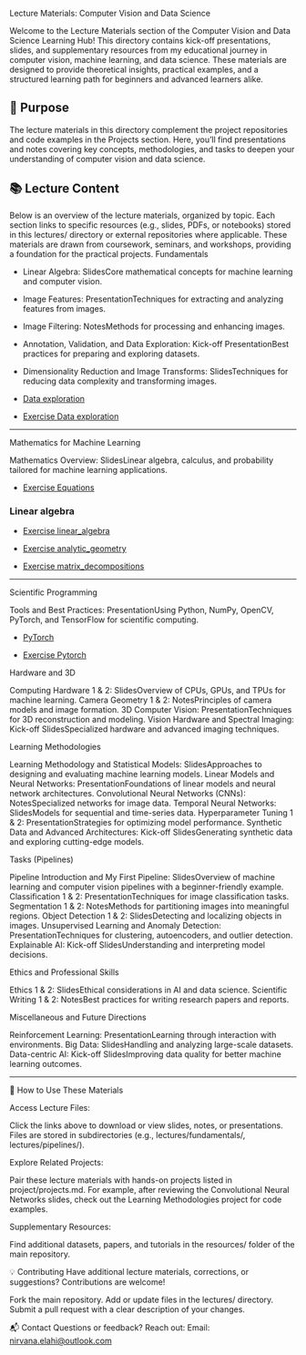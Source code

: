 Lecture Materials: Computer Vision and Data Science

  


Welcome to the Lecture Materials section of the Computer Vision and Data Science Learning Hub! This directory contains kick-off presentations, slides, and supplementary resources from my educational journey in computer vision, machine learning, and data science. These materials are designed to provide theoretical insights, practical examples, and a structured learning path for beginners and advanced learners alike.

##  🎯 Purpose
The lecture materials in this directory complement the project repositories and code examples in the Projects section. Here, you’ll find presentations and notes covering key concepts, methodologies, and tasks to deepen your understanding of computer vision and data science.

##  📚 Lecture Content
Below is an overview of the lecture materials, organized by topic. Each section links to specific resources (e.g., slides, PDFs, or notebooks) stored in this lectures/ directory or external repositories where applicable. These materials are drawn from coursework, seminars, and workshops, providing a foundation for the practical projects.
Fundamentals

* Linear Algebra: SlidesCore mathematical concepts for machine learning and computer vision.
* Image Features: PresentationTechniques for extracting and analyzing features from images.
* Image Filtering: NotesMethods for processing and enhancing images.
* Annotation, Validation, and Data Exploration: Kick-off PresentationBest practices for preparing and exploring datasets.
* Dimensionality Reduction and Image Transforms: SlidesTechniques for reducing data complexity and transforming images.

* [Data exploration](https://github.com/ties2/ComputerVision-DataScience-Master/blob/main/lectures/data%20exploration.markdown)

* [Exercise Data exploration]()


---

Mathematics for Machine Learning

Mathematics Overview: SlidesLinear algebra, calculus, and probability tailored for machine learning applications.

* [Exercise Equations](https://github.com/ties2/ComputerVision-DataScience-Master/blob/main/lectures/mathematics/equations.ipynb) 

### Linear algebra
* [Exercise linear_algebra](https://github.com/ties2/ComputerVision-DataScience-Master/blob/main/lectures/mathematics/linear_algebra.ipynb)

* [Exercise analytic_geometry](https://github.com/ties2/ComputerVision-DataScience-Master/blob/main/lectures/mathematics/analytic_geometry.ipynb)

* [Exercise matrix_decompositions](https://github.com/ties2/ComputerVision-DataScience-Master/blob/main/lectures/mathematics/matrix_decompositions.ipynb)

---

Scientific Programming

Tools and Best Practices: PresentationUsing Python, NumPy, OpenCV, PyTorch, and TensorFlow for scientific computing.

* [PyTorch](https://github.com/ties2/ComputerVision-DataScience-Master/blob/main/lectures/machine%20learning/pytorch.markdown)

* [Exercise Pytorch](https://github.com/ties2/ComputerVision-DataScience-Master/blob/main/lectures/Scientific%20Programming/pytorch.ipynb)



Hardware and 3D

Computing Hardware 1 & 2: SlidesOverview of CPUs, GPUs, and TPUs for machine learning.
Camera Geometry 1 & 2: NotesPrinciples of camera models and image formation.
3D Computer Vision: PresentationTechniques for 3D reconstruction and modeling.
Vision Hardware and Spectral Imaging: Kick-off SlidesSpecialized hardware and advanced imaging techniques.

Learning Methodologies

Learning Methodology and Statistical Models: SlidesApproaches to designing and evaluating machine learning models.
Linear Models and Neural Networks: PresentationFoundations of linear models and neural network architectures.
Convolutional Neural Networks (CNNs): NotesSpecialized networks for image data.
Temporal Neural Networks: SlidesModels for sequential and time-series data.
Hyperparameter Tuning 1 & 2: PresentationStrategies for optimizing model performance.
Synthetic Data and Advanced Architectures: Kick-off SlidesGenerating synthetic data and exploring cutting-edge models.

Tasks (Pipelines)

Pipeline Introduction and My First Pipeline: SlidesOverview of machine learning and computer vision pipelines with a beginner-friendly example.
Classification 1 & 2: PresentationTechniques for image classification tasks.
Segmentation 1 & 2: NotesMethods for partitioning images into meaningful regions.
Object Detection 1 & 2: SlidesDetecting and localizing objects in images.
Unsupervised Learning and Anomaly Detection: PresentationTechniques for clustering, autoencoders, and outlier detection.
Explainable AI: Kick-off SlidesUnderstanding and interpreting model decisions.

Ethics and Professional Skills

Ethics 1 & 2: SlidesEthical considerations in AI and data science.
Scientific Writing 1 & 2: NotesBest practices for writing research papers and reports.

Miscellaneous and Future Directions

Reinforcement Learning: PresentationLearning through interaction with environments.
Big Data: SlidesHandling and analyzing large-scale datasets.
Data-centric AI: Kick-off SlidesImproving data quality for better machine learning outcomes.

---

🚀 How to Use These Materials

Access Lecture Files:

Click the links above to download or view slides, notes, or presentations.
Files are stored in subdirectories (e.g., lectures/fundamentals/, lectures/pipelines/).


Explore Related Projects:

Pair these lecture materials with hands-on projects listed in project/projects.md.
For example, after reviewing the Convolutional Neural Networks slides, check out the Learning Methodologies project for code examples.


Supplementary Resources:

Find additional datasets, papers, and tutorials in the resources/ folder of the main repository.


💡 Contributing
Have additional lecture materials, corrections, or suggestions? Contributions are welcome!

Fork the main repository.
Add or update files in the lectures/ directory.
Submit a pull request with a clear description of your changes.

📬 Contact
Questions or feedback? Reach out:
Email: nirvana.elahi@outlook.com




